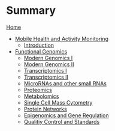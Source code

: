 # Summary

[Home](./README.md)

- [Mobile Health and Activity Monitoring](./23fs/mham/mobile_health_and_activity_monitoring.md)
  - [Introduction]()
- [Functional Genomics](./23fs/fg/functional_genomics.md)
  - [Modern Genomics I]()
  - [Modern Genomics II]()
  - [Transcriptomics I](./23fs/fg/transcriptomics_i.md)
  - [Transcriptomics II]()
  - [MicroRNAs and other small RNAs]()
  - [Proteomics]()
  - [Metabolomics]()
  - [Single Cell Mass Cytometry]()
  - [Protein Networks]()
  - [Epigenomics and Gene Regulation]()
  - [Qualitiy Control and Standards]()
